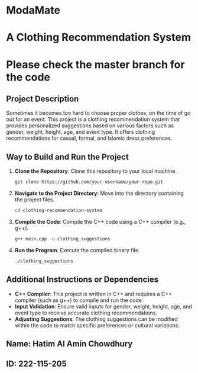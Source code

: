 # ModaMate
# A Clothing Recommendation System

# Please check the master branch for the code 

## Project Description
Sometimes it becomes too hard to choose proper clothes, on the time of go out for an event. This project is a clothing recommendation system that provides personalized suggestions based on various factors such as gender, weight, height, age, and event type. It offers clothing recommendations for casual, formal, and Islamic dress preferences.

## Way to Build and Run the Project
1. **Clone the Repository**: Clone this repository to your local machine.
    ```bash
    git clone https://github.com/your-username/your-repo.git
    ```

2. **Navigate to the Project Directory**: Move into the directory containing the project files.
    ```bash
    cd clothing-recommendation-system
    ```

3. **Compile the Code**: Compile the C++ code using a C++ compiler (e.g., g++).
    ```bash
    g++ main.cpp -o clothing_suggestions
    ```

4. **Run the Program**: Execute the compiled binary file.
    ```bash
    ./clothing_suggestions
    ```

## Additional Instructions or Dependencies
- **C++ Compiler**: This project is written in C++ and requires a C++ compiler (such as g++) to compile and run the code.
- **Input Validation**: Ensure valid inputs for gender, weight, height, age, and event type to receive accurate clothing recommendations.
- **Adjusting Suggestions**: The clothing suggestions can be modified within the code to match specific preferences or cultural variations.


## Name: Hatim Al Amin Chowdhury 
## ID: 222-115-205
